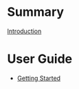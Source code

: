 # Summary

[Introduction](README.md)

# User Guide

- [Getting Started](user-guide/getting-started.md)


